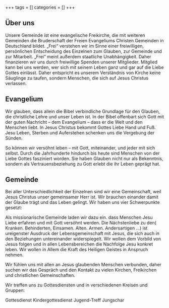 +++
tags = []
categories = []
+++

## Über uns

Unsere Gemeinde ist eine evangelische Freikirche, die mit weiteren Gemeinden die Bruderschaft der Freien Evangeliums Christen Gemeinden in Deutschland bildet. „Frei“ verstehen wir im Sinne einer freiwilligen, persönlichen Entscheidung des Einzelnen zum Glauben, zur Gemeinde und zur Mitarbeit. „Frei“ meint außerdem staatliche Unabhängigkeit. Daher finanzieren wir uns durch freiwillige Spenden unserer Mitglieder. Mitglied kann bei uns werden, wer sich mit seinem Leben ganz und gar auf die Liebe Gottes einlässt. Daher entspricht es unserem Verständnis von Kirche keine Säuglinge zu taufen, sondern Menschen, die sich auf Jesus Christus verlassen.

## Evangelium

Wir glauben, dass allein die Bibel verbindliche Grundlage für den Glauben, die christliche Lehre und unser Leben ist. In der Bibel offenbart sich Gott mit der guten Nachricht – dem Evangelium – dass er die Welt und den Menschen liebt. In Jesus Christus bekommt Gottes Liebe Hand und Fuß. Jesu Leben, Sterben und Auferstehen schenken uns die Vergebung der Sünden.

So können wir versöhnt leben – mit Gott, miteinander, und jeder mit sich selbst. Durch die Jahrhunderte hindurch bis heute sind Menschen von der Liebe Gottes fasziniert worden. Sie haben Glauben nicht nur als Bekenntnis, sondern als Vertrauensbeziehung zu Gott erlebt die ihr Leben geprägt hat.

## Gemeinde

Bei aller Unterschiedlichkeit der Einzelnen sind wir eine Gemeinschaft, weil Jesus Christus unser gemeinsamer Herr ist. Wir brauchen einander damit der Glaube trägt und das Leben gelingt.
Wir haben uns vier Schwerpunkte gesetzt:

 Als missionarische Gemeinde laden wir dazu ein. dass Menschen Jesu Liebe erfahren und mit Gott versöhnt werden. 
 Die Nächstenliebe zu den( Kranken. Behinderten, Einsamen. Alten. Armen. Andersartigen …) ist ureigenster Ausdruck der Lebensgemeinschaft mit Jesus, die sich auch in den Beziehungen untereinander widerspiegelt. 
 Wir wollen dem Vorbild von Jesus folgen und in allen Lebensbereichen die Nachfolge Jesu konkret leben. 
 Wir wollen in Allem die Kraft des Heiligen Geistes in Anspruch nehmen. 

Wir fühlen uns mit allen an Jesus glaubenden Menschen verbunden, daher suchen wir das Gespräch und den Kontakt zu vielen Kirchen, Freikirchen und christlichen Gemeinschaften.

Wir treffen uns zu Gottesdiensten und in verschiedenen Kreisen und Gruppen:

  Gottesdienst
  Kindergottesdienst
  Jugend-Treff 
  Jungschar

